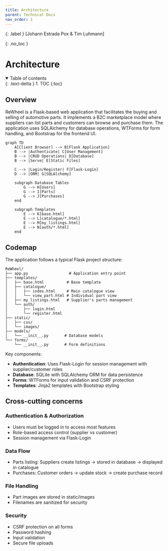 ```yaml
---
title: Architecture
parent: Technical Docs
nav_order: 1
---
```


{: .label }
[Johann Estrada Pox & Tim Luhmann]

{: .no_toc }
# Architecture

<details open markdown="block">
  <summary>Table of contents</summary>
  {: .text-delta }
1. TOC
{:toc}
</details>

## Overview

ReWheel is a Flask-based web application that facilitates the buying and selling of automotive parts. It implements a B2C marketplace model where suppliers can list parts and customers can browse and purchase them. The application uses SQLAlchemy for database operations, WTForms for form handling, and Bootstrap for the frontend UI.

```mermaid
graph TD
    A[Client Browser] --> B[Flask Application]
    B --> |Authenticate| C[User Management]
    B --> |CRUD Operations| D[Database]
    B --> |Serve| E[Static Files]
    
    C --> |Login/Register| F[Flask-Login]
    D --> |ORM| G[SQLAlchemy]
    
    subgraph Database Tables
        G --> H[Users]
        G --> I[Parts]
        G --> J[Purchases]
    end
    
    subgraph Templates
        E --> K[base.html]
        E --> L[catalogue/*.html]
        E --> M[my_listings.html]
        E --> N[auth/*.html]
    end
```

## Codemap

The application follows a typical Flask project structure:

```
ReWheel/
├── app.py                  # Application entry point
├── templates/             
│   ├── base.html          # Base template
│   ├── catalogue/         
│   │   ├── index.html     # Main catalogue view
│   │   └── view_part.html # Individual part view
│   ├── my_listings.html   # Supplier's parts management
│   └── auth/             
│       ├── login.html     
│       └── register.html  
├── static/               
│   ├── css/              
│   └── images/           
├── models/              
│   └── __init__.py       # Database models
└── forms/               
    └── __init__.py       # Form definitions
```

Key components:

- **Authentication**: Uses Flask-Login for session management with supplier/customer roles
- **Database**: SQLite with SQLAlchemy ORM for data persistence
- **Forms**: WTForms for input validation and CSRF protection
- **Templates**: Jinja2 templates with Bootstrap styling

## Cross-cutting concerns

### Authentication & Authorization

- Users must be logged in to access most features
- Role-based access control (supplier vs customer)
- Session management via Flask-Login

### Data Flow

- Parts listing: Suppliers create listings → stored in database → displayed in catalogue
- Purchases: Customer orders → update stock → create purchase record

### File Handling

- Part images are stored in static/images
- Filenames are sanitized for security

### Security

- CSRF protection on all forms
- Password hashing
- Input validation
- Secure file uploads